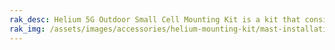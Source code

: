 ```yaml
---
rak_desc: Helium 5G Outdoor Small Cell Mounting Kit is a kit that consists of three installation options depending on the location - roof, ground, & wall.
rak_img: /assets/images/accessories/helium-mounting-kit/mast-installation-home.png
---
```


<rk-redirect to="/Product-Categories/Accessories/Helium-Outdoor-Small-Cell-Mounting-Kit/Overview/" />